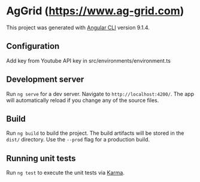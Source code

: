 # AgGrid (https://www.ag-grid.com)

This project was generated with [Angular CLI](https://github.com/angular/angular-cli) version 9.1.4.

## Configuration
  
Add key from Youtube API key in src/environments/environment.ts 

## Development server

Run `ng serve` for a dev server. Navigate to `http://localhost:4200/`. The app will automatically reload if you change any of the source files.

## Build

Run `ng build` to build the project. The build artifacts will be stored in the `dist/` directory. Use the `--prod` flag for a production build.

## Running unit tests

Run `ng test` to execute the unit tests via [Karma](https://karma-runner.github.io).
